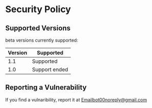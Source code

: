 # Security Policy

## Supported Versions

beta versions  currently supported:

| Version | Supported          |
| ------- | ------------------ |
| 1.1     |  Supported         |
| 1.0     |  Support ended     |


## Reporting a Vulnerability

If you find a vulnaribility, report it at Emailbot00noreply@gmail.com
